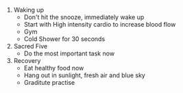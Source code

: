 1. Waking up
	- Don't hit the snooze, immediately wake up
	- Start with High intensity cardio to increase blood flow
	- Gym
	- Cold Shower for 30 seconds
2. Sacred Five
     - Do the most important task now
3. Recovery
	- Eat healthy food now
	- Hang out in sunlight, fresh air and blue sky
	- Graditute practise